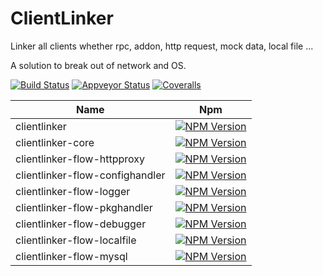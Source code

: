 ClientLinker
=============

Linker all clients whether rpc, addon, http request, mock data, local file ...

A solution to break out of network and OS.

[![Build Status][travis-image]][travis-url]
[![Appveyor Status][appveyor-image]][appveyor-url]
[![Coveralls][coveralls-image]][coveralls-url]

| Name                             | Npm                       |
|----------------------------------|---------------------------|
| clientlinker                     | [![NPM Version](https://img.shields.io/npm/v/clientlinker.svg)](https://www.npmjs.org/package/clientlinker)  |
| clientlinker-core                | [![NPM Version](https://img.shields.io/npm/v/clientlinker-core.svg)](https://www.npmjs.org/package/clientlinker-core)  |
| clientlinker-flow-httpproxy      | [![NPM Version](https://img.shields.io/npm/v/clientlinker-flow-httpproxy.svg)](https://www.npmjs.org/package/clientlinker-flow-httpproxy)  |
| clientlinker-flow-confighandler  | [![NPM Version](https://img.shields.io/npm/v/clientlinker-flow-confighandler.svg)](https://www.npmjs.org/package/clientlinker-flow-confighandler)  |
| clientlinker-flow-logger         | [![NPM Version](https://img.shields.io/npm/v/clientlinker-flow-logger.svg)](https://www.npmjs.org/package/clientlinker-flow-logger)  |
| clientlinker-flow-pkghandler     | [![NPM Version](https://img.shields.io/npm/v/clientlinker-flow-pkghandler.svg)](https://www.npmjs.org/package/clientlinker-flow-pkghandler)  |
| clientlinker-flow-debugger       | [![NPM Version](https://img.shields.io/npm/v/clientlinker-flow-debugger.svg)](https://www.npmjs.org/package/clientlinker-flow-debugger)  |
| clientlinker-flow-localfile      | [![NPM Version](https://img.shields.io/npm/v/clientlinker-flow-localfile.svg)](https://www.npmjs.org/package/clientlinker-flow-localfile)  |
| clientlinker-flow-mysql          | [![NPM Version](https://img.shields.io/npm/v/clientlinker-flow-mysql.svg)](https://www.npmjs.org/package/clientlinker-flow-mysql)  |


[travis-image]: https://img.shields.io/travis/com/Bacra/node-clientlinker/master.svg?label=linux
[travis-url]: https://travis-ci.com/Bacra/node-clientlinker
[appveyor-image]: https://img.shields.io/appveyor/ci/Bacra/node-clientlinker/master.svg?label=windows
[appveyor-url]: https://ci.appveyor.com/project/Bacra/node-clientlinker
[coveralls-image]: https://img.shields.io/coveralls/Bacra/node-clientlinker.svg
[coveralls-url]: https://coveralls.io/github/Bacra/node-clientlinker
